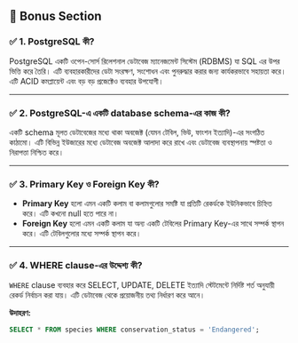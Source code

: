 
## 📌 Bonus Section 

### ✅ 1. PostgreSQL কী?

PostgreSQL একটি ওপেন-সোর্স রিলেশনাল ডেটাবেজ ম্যানেজমেন্ট সিস্টেম (RDBMS) যা SQL এর উপর ভিত্তি করে তৈরি। এটি ব্যবহারকারীদের ডেটা সংরক্ষণ, সংশোধন এবং পুনরুদ্ধার করার জন্য কার্যকরভাবে সহায়তা করে। এটি ACID কমপ্লায়েন্ট এবং বড় বড় প্রজেক্টেও ব্যবহার উপযোগী।

---

### ✅ 2. PostgreSQL-এ একটি database schema-এর কাজ কী?

একটি schema মূলত ডেটাবেজের মধ্যে থাকা অবজেক্ট (যেমন টেবিল, ভিউ, ফাংশন ইত্যাদি)-এর সংগঠিত কাঠামো। এটি বিভিন্ন ইউজারের মধ্যে ডেটাবেজ অবজেক্ট আলাদা করে রাখে এবং ডেটাবেজ ব্যবস্থাপনায় স্পষ্টতা ও নিরাপত্তা নিশ্চিত করে।

---

### ✅ 3. Primary Key ও Foreign Key কী?

- **Primary Key** হলো এমন একটি কলাম বা কলামগুলোর সমষ্টি যা প্রতিটি রেকর্ডকে ইউনিকভাবে চিহ্নিত করে। এটি কখনো null হতে পারে না।
- **Foreign Key** হলো এমন একটি কলাম যা অন্য একটি টেবিলের Primary Key-এর সাথে সম্পর্ক স্থাপন করে। এটি টেবিলগুলোর মধ্যে সম্পর্ক স্থাপন করে।

---

### ✅ 4. WHERE clause-এর উদ্দেশ্য কী?

`WHERE` clause ব্যবহার করে SELECT, UPDATE, DELETE ইত্যাদি স্টেটমেন্টে নির্দিষ্ট শর্ত অনুযায়ী রেকর্ড নির্বাচন করা যায়। এটি ডেটাবেজ থেকে প্রয়োজনীয় তথ্য নির্ধারণ করে আনে।

**উদাহরণ:**  
```sql
SELECT * FROM species WHERE conservation_status = 'Endangered';